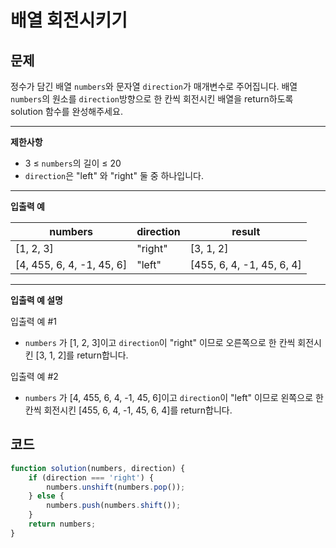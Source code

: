 # 배열 회전시키기

## **문제**

정수가 담긴 배열 `numbers`와 문자열 `direction`가 매개변수로 주어집니다. 배열 `numbers`의 원소를 `direction`방향으로 한 칸씩 회전시킨 배열을 return하도록 solution 함수를 완성해주세요.

***

**제한사항**

* 3 ≤ `numbers`의 길이 ≤ 20
* `direction`은 "left" 와 "right" 둘 중 하나입니다.

***

**입출력 예**

| numbers                    | direction | result                     |
| -------------------------- | --------- | -------------------------- |
| \[1, 2, 3]                 | "right"   | \[3, 1, 2]                 |
| \[4, 455, 6, 4, -1, 45, 6] | "left"    | \[455, 6, 4, -1, 45, 6, 4] |

***

**입출력 예 설명**

입출력 예 #1

* `numbers` 가 \[1, 2, 3]이고 `direction`이 "right" 이므로 오른쪽으로 한 칸씩 회전시킨 \[3, 1, 2]를 return합니다.

입출력 예 #2

* `numbers` 가 \[4, 455, 6, 4, -1, 45, 6]이고 `direction`이 "left" 이므로 왼쪽으로 한 칸씩 회전시킨 \[455, 6, 4, -1, 45, 6, 4]를 return합니다.



## 코드

```javascript
function solution(numbers, direction) {
    if (direction === 'right') {
        numbers.unshift(numbers.pop());
    } else {
        numbers.push(numbers.shift());
    }
    return numbers;
}
```
